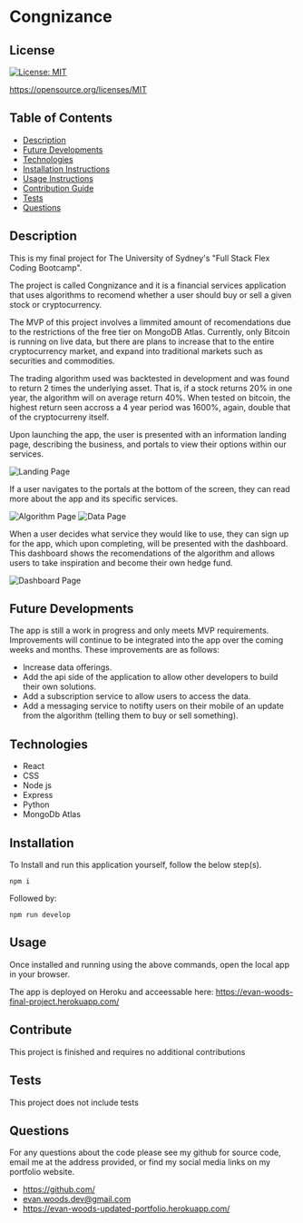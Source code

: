 # Congnizance


## License

[![License: MIT](https://img.shields.io/badge/License-MIT-yellow.svg)](https://opensource.org/licenses/MIT)

https://opensource.org/licenses/MIT



## Table of Contents
* [Description](#description) 
* [Future Developments](#futuredevelopments)
* [Technologies](#technologies)
* [Installation Instructions](#installation)
* [Usage Instructions](#usage)
* [Contribution Guide](#contribute)
* [Tests](#tests)
* [Questions](#questions)


## Description
This is my final project for The University of Sydney's "Full Stack Flex Coding Bootcamp". 

The project is called Congnizance and it is a financial services application that uses algorithms to recomend whether a user should buy or sell a given stock or cryptocurrency.

The MVP of this project involves a limmited amount of recomendations due to the restrictions of the free tier on MongoDB Atlas. Currently, only Bitcoin is running on live data, but there are plans to increase that to the entire cryptocurrency market, and expand into traditional markets such as securities and commodities.

The trading algorithm used was backtested in development and was found to return 2 times the underlying asset. That is, if a stock returns 20% in one year, the algorithm will on average return 40%. When tested on bitcoin, the highest return seen accross a 4 year period was 1600%, again, double that of the cryptocurreny itself.

Upon launching the app, the user is presented with an information landing page, describing the business, and portals to view their options within our services.

![Landing Page](./Assets/landing-new.png)


If a user navigates to the portals at the bottom of the screen, they can read more about the app and its specific services.

![Algorithm Page](./Assets/algo.png) ![Data Page](./Assets/data.png)

When a user decides what service they would like to use, they can sign up for the app, which upon completing, will be presented with the dashboard. This dashboard shows the recomendations of the algorithm and allows users to take inspiration and become their own hedge fund.


![Dashboard Page](./Assets/dashboard.png)


## Future Developments
The app is still a work in progress and only meets MVP requirements. Improvements will continue to be integrated into the app over the coming weeks and months. These improvements are as follows:
* Increase data offerings.
* Add the api side of the application to allow other developers to build their own solutions.
* Add a subscription service to allow users to access the data.
* Add a messaging service to notifty users on their mobile of an update from the algorithm (telling them to buy or sell something).

## Technologies
* React
* CSS
* Node js
* Express
* Python
* MongoDb Atlas


## Installation
To Install and run this application yourself, follow the below step(s).

```
npm i
```
Followed by:
```
npm run develop
```


## Usage
Once installed and running using the above commands, open the local app in your browser.

The app is deployed on Heroku and acceessable here: https://evan-woods-final-project.herokuapp.com/


## Contribute
This project is finished and requires no additional contributions


## Tests
This project does not include tests


## Questions
For any questions about the code please see my github for source code, email me at the address provided, or find my social media links on my portfolio website. 
* https://github.com/
* evan.woods.dev@gmail.com
* https://evan-woods-updated-portfolio.herokuapp.com/